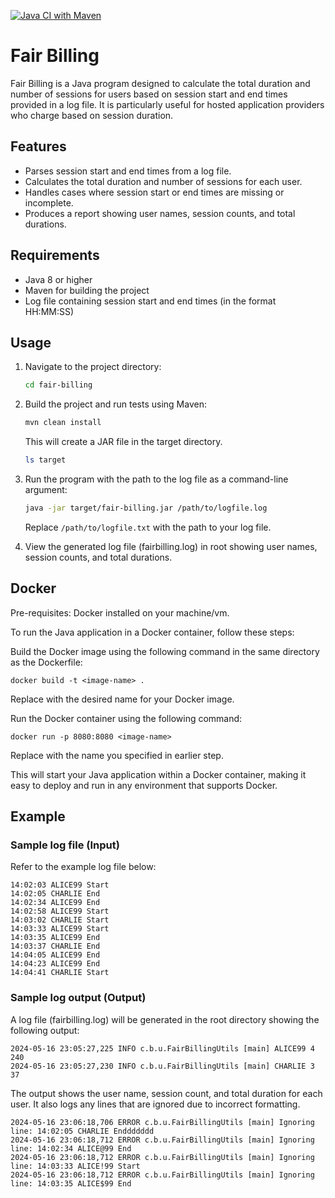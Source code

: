 [![Java CI with Maven](https://github.com/SkNuwanTissera/fair-billing/actions/workflows/maven.yml/badge.svg)](https://github.com/SkNuwanTissera/fair-billing/actions/workflows/maven.yml)
# Fair Billing

Fair Billing is a Java program designed to calculate the total duration and number of sessions for users based on session start and end times provided in a log file. It is particularly useful for hosted application providers who charge based on session duration.

## Features

- Parses session start and end times from a log file.
- Calculates the total duration and number of sessions for each user.
- Handles cases where session start or end times are missing or incomplete.
- Produces a report showing user names, session counts, and total durations.

## Requirements

- Java 8 or higher
- Maven for building the project
- Log file containing session start and end times (in the format HH:MM:SS)

## Usage

1. Navigate to the project directory:

    ```bash
    cd fair-billing
    ```

2. Build the project and run tests using Maven:

    ```bash
    mvn clean install
    ```
    This will create a JAR file in the target directory.

    ```bash
    ls target

3. Run the program with the path to the log file as a command-line argument:

    ```bash
    java -jar target/fair-billing.jar /path/to/logfile.log
    ```

   Replace `/path/to/logfile.txt` with the path to your log file.

4. View the generated log file (fairbilling.log) in root showing user names, session counts, and total durations.

## Docker

Pre-requisites: Docker installed on your machine/vm.

To run the Java application in a Docker container, follow these steps:

Build the Docker image using the following command in the same directory as the Dockerfile:
```
docker build -t <image-name> .
```
Replace <image-name> with the desired name for your Docker image.

Run the Docker container using the following command:
```
docker run -p 8080:8080 <image-name>
```
Replace <image-name> with the name you specified in earlier step.

This will start your Java application within a Docker container, making it easy to deploy and run in any environment that supports Docker.

## Example
### Sample log file (Input)
Refer to the example log file below:
```
14:02:03 ALICE99 Start
14:02:05 CHARLIE End
14:02:34 ALICE99 End
14:02:58 ALICE99 Start
14:03:02 CHARLIE Start
14:03:33 ALICE99 Start
14:03:35 ALICE99 End
14:03:37 CHARLIE End
14:04:05 ALICE99 End
14:04:23 ALICE99 End
14:04:41 CHARLIE Start
```
### Sample log output (Output)
A log file (fairbilling.log) will be generated in the root directory showing the following output:
```
2024-05-16 23:05:27,225 INFO c.b.u.FairBillingUtils [main] ALICE99 4 240
2024-05-16 23:05:27,230 INFO c.b.u.FairBillingUtils [main] CHARLIE 3 37
```
The output shows the user name, session count, and total duration for each user. It also logs any lines that are ignored due to incorrect formatting.
```
2024-05-16 23:06:18,706 ERROR c.b.u.FairBillingUtils [main] Ignoring line: 14:02:05 CHARLIE Enddddddd
2024-05-16 23:06:18,712 ERROR c.b.u.FairBillingUtils [main] Ignoring line: 14:02:34 ALICE@99 End
2024-05-16 23:06:18,712 ERROR c.b.u.FairBillingUtils [main] Ignoring line: 14:03:33 ALICE!99 Start
2024-05-16 23:06:18,712 ERROR c.b.u.FairBillingUtils [main] Ignoring line: 14:03:35 ALICE$99 End
```

